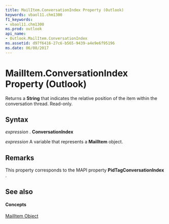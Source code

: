 ```yaml
---
title: MailItem.ConversationIndex Property (Outlook)
keywords: vbaol11.chm1300
f1_keywords:
- vbaol11.chm1300
ms.prod: outlook
api_name:
- Outlook.MailItem.ConversationIndex
ms.assetid: d97f6416-27c6-b565-9439-a4e9e6f95196
ms.date: 06/08/2017
---
```



# MailItem.ConversationIndex Property (Outlook)

Returns a **String** that indicates the relative position of the item within the conversation thread. Read-only.


## Syntax

 _expression_ . **ConversationIndex**

 _expression_ A variable that represents a **MailItem** object.


## Remarks

This property corresponds to the MAPI property **PidTagConversationIndex** .


## See also


#### Concepts


[MailItem Object](mailitem-object-outlook.md)

